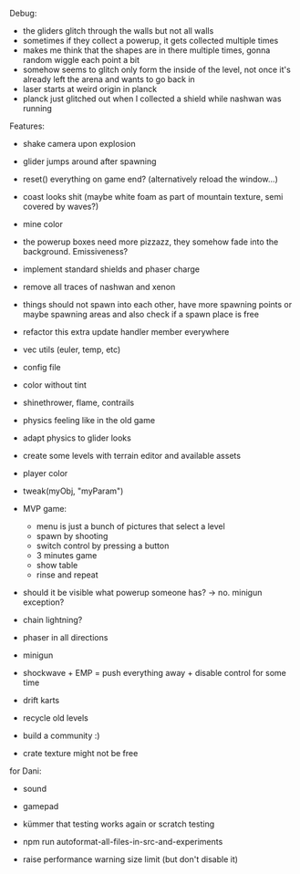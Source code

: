
Debug:

* the gliders glitch through the walls but not all walls
* sometimes if they collect a powerup, it gets collected multiple times
* makes me think that the shapes are in there multiple times, gonna random wiggle each point a bit
* somehow seems to glitch only form the inside of the level, not once it's already left the arena and wants to go back in
* laser starts at weird origin in planck
* planck just glitched out when I collected a shield while nashwan was running

Features:

* shake camera upon explosion
* glider jumps around after spawning
* reset() everything on game end? (alternatively reload the window...)
* coast looks shit (maybe white foam as part of mountain texture, semi covered by waves?)
* mine color
* the powerup boxes need more pizzazz, they somehow fade into the background. Emissiveness?
* implement standard shields and phaser charge
* remove all traces of nashwan and xenon
* things should not spawn into each other, have more spawning points or maybe spawning areas and also check if a spawn place is free
* refactor this extra update handler member everywhere
* vec utils (euler, temp, etc)
* config file
* color without tint
* shinethrower, flame, contrails
* physics feeling like in the old game
* adapt physics to glider looks
* create some levels with terrain editor and available assets
* player color
* tweak(myObj, "myParam")

* MVP game:
  - menu is just a bunch of pictures that select a level
  - spawn by shooting
  - switch control by pressing a button
  - 3 minutes game
  - show table
  - rinse and repeat

* should it be visible what powerup someone has? -> no. minigun exception?
* chain lightning?
* phaser in all directions
* minigun
* shockwave + EMP = push everything away + disable control for some time
* drift karts

* recycle old levels

* build a community :)

* crate texture might not be free

for Dani:

* sound
* gamepad

* kümmer that testing works again or scratch testing
* npm run autoformat-all-files-in-src-and-experiments
* raise performance warning size limit (but don't disable it)
